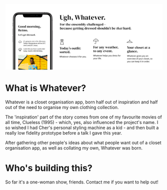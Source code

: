 ![Introduction to Whatever.](https://github.com/retnow/whatever/blob/master/Documentation/Proposal.png)

# What is Whatever?
Whatever is a closet organisation app, born half out of inspiration and half out of the need to organise my own clothing collection.

The 'inspiration' part of the story comes from one of my favourite movies of all time, Clueless (1995) - which, yes, also influenced the project's name. I so wished I had Cher's personal styling machine as a kid - and then built a really low fidelity prototype before a talk I gave this year.

After gathering other people's ideas about what people want out of a closet organisation app, as well as collating my own, Whatever was born.

# Who's building this?
So far it's a one-woman show, friends. Contact me if you want to help out!